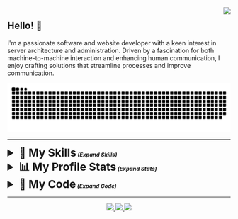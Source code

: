 <img align="right" src="https://visitor-badge.laobi.icu/badge?page_id=pnwarner.pnwarner" />

## Hello! 👋
I'm a passionate software and website developer with a keen interest in server architecture and administration. Driven by a fascination for both machine-to-machine interaction and enhancing human communication, I enjoy crafting solutions that streamline processes and improve communication.

<div align="center">
  <picture>
    <source media="(prefers-color-scheme: dark)" srcset="https://raw.githubusercontent.com/pnwarner/pnwarner/output/github-contribution-grid-snake-dark.svg" />
    <source media="(prefers-color-scheme: light)" srcset="https://raw.githubusercontent.com/pnwarner/pnwarner/output/github-contribution-grid-snake.svg" />
      <img alt="github-snake" src="https://raw.githubusercontent.com/pnwarner/pnwarner/output/github-contribution-grid-snake.svg" />
  </picture>
</div>

---

<details>
  <summary style="font-weight: bold; font-size: 1.75em"><span>🧠 My Skills</span><span style="font-size: 0.5em; font-style: italic;"> (Expand Skills)</span></summary>
  <div align="center">
      <table border="0" style="border-collapse: collapse;">
          <tr>
              <th style="border: 1px solid #ddd; padding: 10px; background-color: #f5f5f5;">Core Languages</th>
              <td style="border: 1px solid #ddd; padding: 10px;">
                  <img id="bash-icon" src="https://skillicons.dev/icons?i=bash" alt="Bash programming language" title="Bash">
                  <img id="c-icon" src="https://skillicons.dev/icons?i=c" alt="C programming language" title="C">
                  <img id="cpp-icon" src="https://skillicons.dev/icons?i=cpp" alt="C++ programming language" title="C++">
                  <img id="css-icon" src="https://skillicons.dev/icons?i=css" alt="CSS styling language" title="CSS">
                  <img id="html-icon" src="https://skillicons.dev/icons?i=html" alt="HTML structure language" title="HTML">
                  <img id="java-icon" src="https://skillicons.dev/icons?i=java" alt="Java programming language" title="Java">
                  <img id="js-icon" src="https://skillicons.dev/icons?i=js" alt="JavaScript programming language" title="JavaScript">
                  <img id="md-icon" src="https://skillicons.dev/icons?i=md" alt="Markdown formatting language" title="Markdown">
                  <img id="php-icon" src="https://skillicons.dev/icons?i=php" alt="PHP programming language" title="PHP">
                  <img id="py-icon" src="https://skillicons.dev/icons?i=py" alt="Python programming language" title="Python">
                  <img id="regex-icon" src="https://skillicons.dev/icons?i=regex" alt="Regular expressions" title="Regex">
                  <img id="ruby-icon" src="https://skillicons.dev/icons?i=ruby" alt="Ruby programming language" title="Ruby">
              </td>
          </tr>
          <tr>
              <th style="border: 1px solid #ddd; padding: 10px; background-color: #e0e0e0;">Web Technologies</th>
              <td style="border: 1px solid #ddd; padding: 10px;">
                  <img id="htmx-icon" src="https://skillicons.dev/icons?i=htmx" alt="HTMX web framework" title="HTMX">
                  <img id="sass-icon" src="https://skillicons.dev/icons?i=sass" alt="Sass preprocessor" title="Sass">
                  <img id="nodejs-icon" src="https://skillicons.dev/icons?i=nodejs" alt="Node.js runtime environment" title="Node.js">
                  <img id="express-icon" src="https://skillicons.dev/icons?i=express" alt="Express.js web framework" title="Express.js">
                  <img id="babel-icon" src="https://skillicons.dev/icons?i=babel" alt="Babel JavaScript compiler" title="Babel">
                  <img id="d3-icon" src="https://skillicons.dev/icons?i=d3" alt="D3.js data visualization library" title="D3.js">
                  <img id="jquery-icon" src="https://skillicons.dev/icons?i=jquery" alt="jQuery JavaScript library" title="jQuery">
                  <img id="npm-icon" src="https://skillicons.dev/icons?i=npm" alt="npm package manager" title="npm">
                  <img id="react-icon" src="https://skillicons.dev/icons?i=react" alt="React JavaScript library" title="React">
                  <img id="redux-icon" src="https://skillicons.dev/icons?i=redux" alt="Redux state management library" title="Redux">
                  <img id="rails-icon" src="https://skillicons.dev/icons?i=rails" alt="Ruby on Rails web framework" title="Rails">
                  <img id="selenium-icon" src="https://skillicons.dev/icons?i=selenium" alt="Selenium web automation tool" title="Selenium">
                  <img id="wordpress-icon" src="https://skillicons.dev/icons?i=wordpress" alt="WordPress content management system" title="WordPress">
              </td>
          </tr>
          <tr>
              <th style="border: 1px solid #ddd; padding: 10px; background-color: #f5f5f5;">Data Management</th>
              <td style="border: 1px solid #ddd; padding: 10px;">
                  <img id="mysql-icon" src="https://skillicons.dev/icons?i=mysql" alt="MySQL database" title="MySQL">
                  <img id="mongodb-icon" src="https://skillicons.dev/icons?i=mongodb" alt="MongoDB database" title="MongoDB">
                  <img id="postgres-icon" src="https://skillicons.dev/icons?i=postgres" alt="PostgreSQL database" title="PostgreSQL">
                  <img id="sqlite-icon" src="https://skillicons.dev/icons?i=sqlite" alt="SQLite database" title="SQLite">
              </td>
          </tr>
          <tr>
              <th style="border: 1px solid #ddd; padding: 10px; background-color: #e0e0e0;">Toolchain</th>
              <td style="border: 1px solid #ddd; padding: 10px;">
                  <img id="git-icon" src="https://skillicons.dev/icons?i=git" alt="Git version control" title="Git">
                  <img id="github-icon" src="https://skillicons.dev/icons?i=github" alt="GitHub code hosting platform" title="GitHub">
                  <img id="neovim-icon" src="https://skillicons.dev/icons?i=neovim" alt="Neovim text editor" title="Neovim">
                  <img id="vscode-icon" src="https://skillicons.dev/icons?i=vscode" alt="Visual Studio Code text editor" title="Visual Studio Code">
                  <img id="visualstudio-icon" src="https://skillicons.dev/icons?i=visualstudio" alt="Visual Studio IDE" title="Visual Studio">
                  <img id="vim-icon" src="https://skillicons.dev/icons?i=vim" alt="Vim text editor" title="Vim">
              </td>
          </tr>
          <tr>
              <th style="border: 1px solid #ddd; padding: 10px; background-color: #f5f5f5;">Platform and Systems</th>
              <td style="border: 1px solid #ddd; padding: 10px;">
                  <img id="arduino-icon" src="https://skillicons.dev/icons?i=arduino" alt="Arduino microcontroller" title="Arduino">
                  <img id="debian-icon" src="https://skillicons.dev/icons?i=debian" alt="Debian operating system" title="Debian">
                  <img id="kali-icon" src="https://skillicons.dev/icons?i=kali" alt="Kali Linux operating system" title="Kali Linux">
                  <img id="linux-icon" src="https://skillicons.dev/icons?i=linux" alt="Linux operating system" title="Linux">
                  <img id="raspberrypi-icon" src="https://skillicons.dev/icons?i=raspberrypi" alt="Raspberry Pi single-board computer" title="Raspberry Pi">
                  <img id="ubuntu-icon" src="https://skillicons.dev/icons?i=ubuntu" alt="Ubuntu operating system" title="Ubuntu">
                  <img id="windows-icon" src="https://skillicons.dev/icons?i=windows" alt="Windows operating system" title="Windows">
              </td>
          </tr>
      </table>
  </div>
</details>
<details>
  <summary style="font-weight: bold; font-size: 1.75em"><span >📊 My Profile Stats</span><span style="font-size: 0.5em; font-style: italic;"> (Expand Stats)</span></summary>
  <div align="center">
    <img src="https://streak-stats.demolab.com?user=pnwarner&theme=transparent&hide_border=true" />
  </div>
  <div align="center">
    <img align="center" src="https://github-readme-stats.vercel.app/api?username=pnwarner&theme=transparent&hide_border=true" />
  </div>
  <div align="center">
    <img src="https://github-readme-stats.vercel.app/api/top-langs/?username=pnwarner&theme=transparent&hide_border=true" />
  </div>
</details>
<details>
  <summary style="font-weight: bold; font-size: 1.75em"><span >💾 My Code</span><span style="font-size: 0.5em; font-style: italic;"> (Expand Code)</span></summary>
  <div>
      <table border="0" style="border-collapse: collapse;">
          <tr>
            <th style="border: 1px solid #ddd; padding: 10px; background-color: #f5f5f5;">My Projects</th>
            <td style="border: 1px solid #ddd; padding: 10px;">
              <ul align="left">
                <li><a href="https://github.com/pnwarner/crmbl" target="_blank">CRMBL CMS</a></li>
                <li><a href="https://pnwarner.github.io/blog" target="_blank">MXBlog</a></li>
                <li><a href="https://github.com/pnwarner/pbn-bot" target="_blank">PBNBot</a></li>
                <li><a href="https://paradoxresearch.net/?about" target="_blank">ParadoxResearch.net</a></li>
              </ul>
            </td>
          </tr>
          <tr>
              <th style="border: 1px solid #ddd; padding: 10px; background-color: #e0e0e0;">freeCodeCamp Certification Projects</th>
              <td style="border: 1px solid #ddd; padding: 10px;">
                <div>
                  <details>
                    <summary>JavaScript Algorithms and Data Structures</summary>
                    <ol>
                      <li><a href="https://codepen.io/pnwarner/pen/yLrJXYz" target="_blank">Palindrome Checker</a></li>
                      <li><a href="https://codepen.io/pnwarner/pen/KKYMqWX" target="_blank">Roman Numeral Converter</a></li>
                      <li><a href="https://codepen.io/pnwarner/pen/bGJeRjr" target="_blank">Telephone Number Validator</a></li>
                      <li><a href="https://codepen.io/pnwarner/pen/gOyMRJW" target="_blank">Cash Register</a></li>
                      <li><a href="https://codepen.io/pnwarner/pen/bGJerdv" target="_blank">Pokemon Search App</a></li>
                    </ol>
                  </details>
                  <details>
                    <summary>Front End Development Libraries</summary>
                    <ol>
                      <li><a href="https://codepen.io/pnwarner/pen/oNOXeMm" target="_blank">Random Quote Machine</a></li>
                      <li><a href="https://codepen.io/pnwarner/pen/gOypNdj" target="_blank">Markdown Previewer</a></li>
                      <li><a href="https://codepen.io/pnwarner/pen/JjVYMav" target="_blank">Drum Machine</a></li>
                      <li><a href="https://codepen.io/pnwarner/pen/RwOWeqa" target="_blank">JavaScript Calculator</a></li>
                      <li><a href="https://codepen.io/pnwarner/pen/gOyPQrg" target="_blank">25 + 5 Clock</a></li>
                    </ol>
                  </details>
                  <details>
                    <summary>Data Visualization</summary>
                    <ol>
                      <li><a href="https://codepen.io/pnwarner/pen/eYoZqYa" target="_blank">Visualize Data with a Bar Chart</a></li>
                      <li><a href="https://codepen.io/pnwarner/pen/WNWxZgr" target="_blank">Visualize Data with a Scatterplot Graph</a></li>
                      <li><a href="https://codepen.io/pnwarner/pen/BaELaBy" target="_blank">Visualize Data with a Heatmap</a></li>
                      <li><a href="https://codepen.io/pnwarner/pen/zYXKRBB" target="_blank">Visualize Data with a Chloropleth Map</a></li>
                      <li><a href="https://codepen.io/pnwarner/pen/xxeRxQQ" target="_blank">Visualize Data with a Treemap Diagram (v1)</a></li>
                      <li><a href="https://codepen.io/pnwarner/pen/dyLOGPb" target="_blank">Visualize Data with a Treemap Diagram (v2)</a></li>
                      <li><a href="https://codepen.io/pnwarner/pen/zYXorxM" target="_blank">Visualize Data with a Treemap Diagram (v3)</a></li>
                    </ol>
                  </details>
                  <details>
                    <summary>Relational Database</summary>
                    <ol>
                      <li><a href="https://github.com/pnwarner/fcc-sql-universe" target="_blank">Celestial Bodies Database</a></li>
                      <li><a href="https://github.com/pnwarner/fcc-sql-worldcup" target="_blank">World Cup Database</a></li>
                      <li><a href="https://github.com/pnwarner/fcc-sql-salon-scheduler" target="_blank">Salon Appointment Scheduler</a></li>
                      <li><a href="https://github.com/pnwarner/fcc-sql-periodic_table" target="_blank">Periodic Table Database</a></li>
                      <li><a href="https://github.com/pnwarner/fcc-sql-number_guessing_game" target="_blank">Number Guessing Game</a></li>
                    </ol>
                  </details>
                  <details>
                    <summary>Back End Development and APIs</summary>
                    <ol>
                      <li><a href="https://github.com/pnwarner/fcc-expressjs-timestamp-microservice" target="_blank">Timestamp Microservice</a></li>
                      <li><a href="https://github.com/pnwarner/fcc-expressjs-request-header-parser-microservice" target="_blank">Request Header Parser Microservice</a></li>
                      <li><a href="https://github.com/pnwarner/fcc-expressjs-url-shortener-microservice" target="_blank">URL Shortner Microservice</a></li>
                      <li><a href="https://github.com/pnwarner/fcc-expressjs-exercise-tracker" target="_blank">Exercise Tracker</a></li>
                      <li><a href="https://github.com/pnwarner/fcc-expressjs-file-metadata-microservice" target="_blank">File Metadata Microservice</a></li>
                    </ol>
                  </details>
                  <details>
                    <summary>Quality Assurance</summary>
                    <ol>
                      <li><a href="https://github.com/pnwarner/fcc-quality_assurance-imperial-metric-converter" target="_blank">Metric-Imperial Converter</a></li>
                      <li><a href="https://github.com/pnwarner/fcc-quality_assurance-Issue-tracker" target="_blank">Issue Tracker</a></li>
                      <li><a href="https://github.com/pnwarner/fcc-quality_assurance-Personal-library" target="_blank">Personal Library</a></li>
                      <li><a href="https://github.com/pnwarner/fcc-quality_assurance-Sudoku-solver" target="_blank">Sudoku Solver</a></li>
                      <li><a href="https://github.com/pnwarner/fcc-quality_assurance-American-to-British-translator" target="_blank">American British Translator</a></li>
                    </ol>
                  </details>
                  <details>
                    <summary>Scientific Computing with Python</summary>
                    <ol>
                      <li><a href="https://www.freecodecamp.org/certification/patwarner86/scientific-computing-with-python-v7" target="_blank">Arithmetic Formatter</a></li>
                      <li><a href="https://www.freecodecamp.org/certification/patwarner86/scientific-computing-with-python-v7" target="_blank">Time Calculator</a></li>
                      <li><a href="https://www.freecodecamp.org/certification/patwarner86/scientific-computing-with-python-v7" target="_blank">Budget App</a></li>
                      <li><a href="https://www.freecodecamp.org/certification/patwarner86/scientific-computing-with-python-v7" target="_blank">Polygon Area Calculator</a></li>
                      <li><a href="https://www.freecodecamp.org/certification/patwarner86/scientific-computing-with-python-v7" target="_blank">Probability Calculator</a></li>
                    </ol>
                  </details>
                  <details>
                    <summary>Data Analysis with Python</summary>
                    <ol>
                      <li><a href="https://github.com/pnwarner/fcc-Data_Analysis_Python-mean-variance-standard-deviation-calculator" target="_blank">Mean-Variance-Standard Deviation Calculator</a></li>
                      <li><a href="https://github.com/pnwarner/fcc-Data_Analysis_Python-Demographic-data-analyzer" target="_blank">Demographic Data Analyzer</a></li>
                      <li><a href="https://github.com/pnwarner/fcc-Data_Analysis_Python-Medical-data-visualizer" target="_blank">Medical Data Visualizer</a></li>
                      <li><a href="https://github.com/pnwarner/fcc-Data_Analysis_Python-Page-view-time-series-visualizer" target="_blank">Page View Time Series Visualizer</a></li>
                      <li><a href="https://github.com/pnwarner/fcc-Data_Analysis_Python-Sea-level-predictor" target="_blank">Sea Level Predictor</a></li>
                    </ol>
                  </details>
                  <details>
                    <summary>Information Security</summary>
                    <ol>
                      <li><a href="https://github.com/pnwarner/fcc-Information_Security-Stock-price-checker" target="_blank">Stock Price Checker</a></li>
                      <li><a href="https://github.com/pnwarner/fcc-Information_Security-Anonymous-message-board" target="_blank">Anonymous Message Board</a></li>
                      <li><a href="https://github.com/pnwarner/fcc-Information_Security-Port-scanner" target="_blank">Port Scanner</a></li>
                      <li><a href="https://github.com/pnwarner/fcc-Information_Security-SHA-1-Password-cracker" target="_blank">SHA-1 Password Cracker</a></li>
                      <li><a href="https://github.com/pnwarner/fcc-Information_Security-Secure-real-time-multiplayer-game" target="_blank">Secure Realtime Multiplayer Game</a></li>
                    </ol>
                  </details>
                  <details>
                    <summary>Machine Learning with Python</summary>
                  </details>
                  <details>
                    <summary>College Algebra with Python</summary>
                  </details>
                </div>
              </td>
          </tr>
      </table>
</details>

---

<div align="center"> 
  <a href="mailto:patrick.warner@paradoxresearch.net">
    <img src="https://img.shields.io/badge/Email-Me-geen?style=for-the-badge&logo=zoho" />
  </a>
  <a href="https://www.linkedin.com/in/patrick-warner-4452292b3/" target="_blank">
    <img src="https://img.shields.io/badge/LinkedIn-0077B5?style=for-the-badge&logo=linkedin&logoColor=white" target="_blank" />
  </a>
  <a href="https://pnwarner.github.io" target="_blank">
     <img src="https://img.shields.io/badge/github-page-green?style=for-the-badge&logo=github&logoColor=white" target="_blank" />
  </a>
</div>